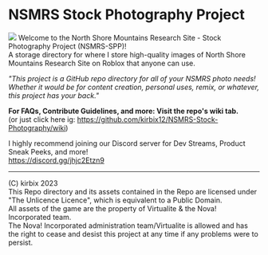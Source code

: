 # NSMRS Stock Photography Project
![](https://github.com/kirbix12/NSMRS-Stock-Photography/blob/d4397b658af3d00399c0885e073d9634e11bc817/Readme%20Files/nsmrsspp%20banner.png)
Welcome to the North Shore Mountains Research Site - Stock Photography Project (NSMRS-SPP)!<br>
 A storage directory for where I store high-quality images of North Shore Mountains Research Site on Roblox that anyone can use.

_"This project is a GitHub repo directory for all of your NSMRS photo needs! Whether it would be for content creation, personal uses, remix, or whatever, this project has your back."_

**For FAQs, Contribute Guidelines, and more: Visit the repo's wiki tab.**<br>
 (or just click here ig: https://github.com/kirbix12/NSMRS-Stock-Photography/wiki)

I highly recommend joining our Discord server for Dev Streams, Product Sneak Peeks, and more!<br>
 https://discord.gg/jhjc2Etzn9

---

(C) kirbix 2023<br>
 This Repo directory and its assets contained in the Repo are licensed under "The Unlicence Licence", which is equivalent to a Public Domain.<br>
 All assets of the game are the property of Virtualite & the Nova! Incorporated team.<br>
 The Nova! Incorporated administration team/Virtualite is allowed and has the right to cease and desist this project at any time if any problems were to persist.

